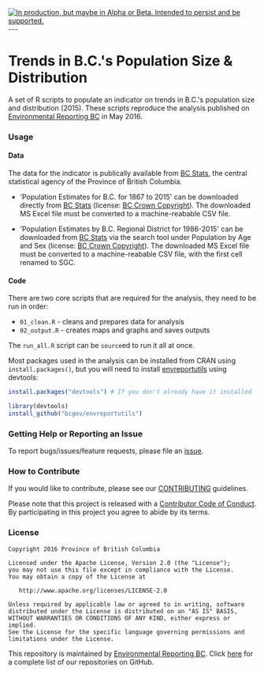<div id="devex-badge">
<a rel="Delivery" href="https://github.com/BCDevExchange/docs/blob/master/discussion/projectstates.md"><img alt="In production, but maybe in Alpha or Beta. Intended to persist and be supported." style="border-width:0" src="http://bcdevexchange.org/badge/3.svg" title="In production, but maybe in Alpha or Beta. Intended to persist and be supported." /></a>
</div>
---

# Trends in B.C.'s Population Size & Distribution 

A set of R scripts to populate an indicator on trends in B.C.'s population size and distribution (2015). These scripts reproduce the analysis published on [Environmental Reporting BC](http://www.env.gov.bc.ca/soe/indicators/sustainability/bc-population.html) in May 2016.

### Usage

#### Data
The data for the indicator is publically available from [BC Stats](http://bcstats.gov.bc.ca/Home.aspx), the central statistical agency of the Province of British Columbia.

 - 'Population Estimates for B.C. for 1867 to 2015' can be downloaded directly from [BC Stats](http://www.bcstats.gov.bc.ca/StatisticsBySubject/Demography/PopulationEstimates.aspx) (license: [BC Crown Copyright](http://www2.gov.bc.ca/gov/content?id=1AAACC9C65754E4D89A118B875E0FBDA)). The downloaded MS Excel file must be converted to a machine-reabable CSV file.

- 'Population Estimates by B.C. Regional District for 1986-2015' can be downloaded from [BC Stats](http://www.bcstats.gov.bc.ca/StatisticsBySubject/Demography/PopulationEstimates.aspx) via the search tool under Population by Age and Sex (license: [BC Crown Copyright](http://www2.gov.bc.ca/gov/content?id=1AAACC9C65754E4D89A118B875E0FBDA)). The downloaded MS Excel file must be converted to a machine-reabable CSV file, with the first cell renamed to SGC.

#### Code
There are two core scripts that are required for the analysis, they need to be run in order:

- `01_clean.R` - cleans and prepares data for analysis
- `02_output.R` - creates maps and graphs and saves outputs

The `run_all.R` script can be `source`ed to run it all at once.

Most packages used in the analysis can be installed from CRAN using `install.packages()`, but you will need to install [envreportutils](https://github.com/bcgov/envreportutils) using devtools:

```r
install.packages("devtools") # If you don't already have it installed

library(devtools)
install_github("bcgov/envreportutils")
```

### Getting Help or Reporting an Issue

To report bugs/issues/feature requests, please file an [issue](https://github.com/bcgov/bc_population_indicator/issues/).

### How to Contribute

If you would like to contribute, please see our [CONTRIBUTING](CONTRIBUTING.md) guidelines.

Please note that this project is released with a [Contributor Code of Conduct](CODE_OF_CONDUCT.md). By participating in this project you agree to abide by its terms.

### License

    Copyright 2016 Province of British Columbia

    Licensed under the Apache License, Version 2.0 (the "License");
    you may not use this file except in compliance with the License.
    You may obtain a copy of the License at 

       http://www.apache.org/licenses/LICENSE-2.0

    Unless required by applicable law or agreed to in writing, software
    distributed under the License is distributed on an "AS IS" BASIS,
    WITHOUT WARRANTIES OR CONDITIONS OF ANY KIND, either express or implied.
    See the License for the specific language governing permissions and
    limitations under the License.
    
This repository is maintained by [Environmental Reporting BC](http://www2.gov.bc.ca/gov/content?id=FF80E0B985F245CEA62808414D78C41B). Click [here](https://github.com/bcgov/EnvReportBC-RepoList) for a complete list of our repositories on GitHub.
